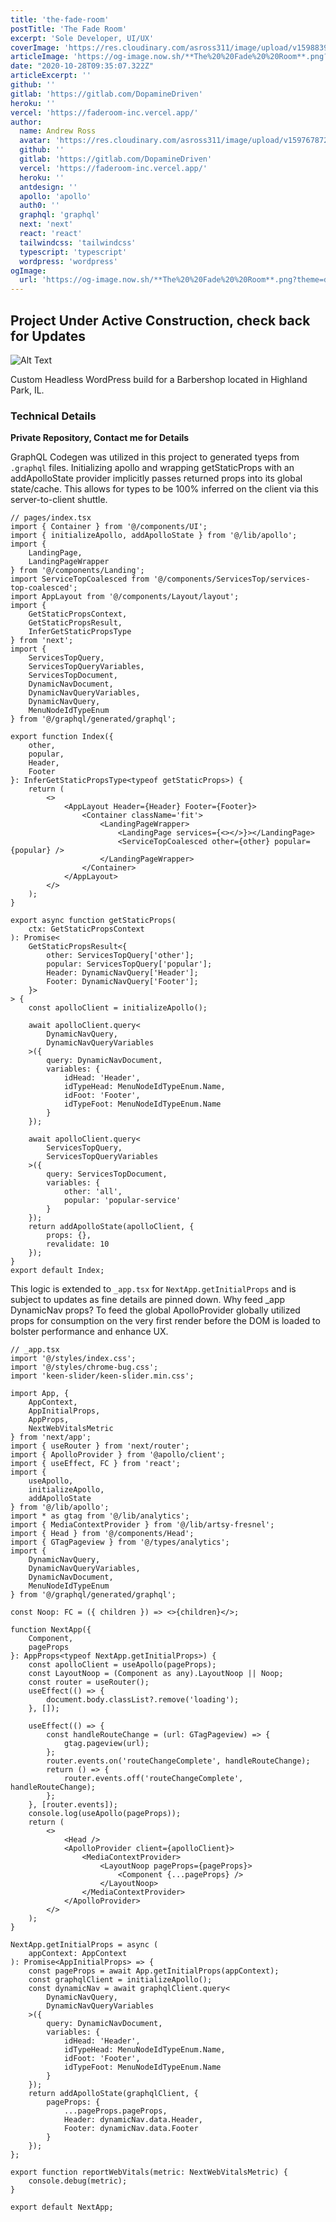 ```yaml
---
title: 'the-fade-room'
postTitle: 'The Fade Room'
excerpt: 'Sole Developer, UI/UX'
coverImage: 'https://res.cloudinary.com/asross311/image/upload/v1598839550/portfolio/Rectangle_6037_2_y9xmog.jpg'
articleImage: 'https://og-image.now.sh/**The%20%20Fade%20%20Room**.png?theme=dark&md=1&fontSize=100px&images=https%3A%2F%2Fassets.vercel.com%2Fimage%2Fupload%2Ffront%2Fassets%2Fdesign%2Fnextjs-white-logo.svg&images=https%3A%2F%2Fdev-to-uploads.s3.amazonaws.com%2Fi%2F95crgaor710ea5kzlppi.png&widths=auto&widths=auto&heights=350&heights=auto'
date: "2020-10-28T09:35:07.322Z"
articleExcerpt: ''
github: ''
gitlab: 'https://gitlab.com/DopamineDriven'
heroku: ''
vercel: 'https://faderoom-inc.vercel.app/'
author:
  name: Andrew Ross
  avatar: 'https://res.cloudinary.com/asross311/image/upload/v1597678722/portfolio/doge_ropqvx.jpg'
  github: ''
  gitlab: 'https://gitlab.com/DopamineDriven'
  vercel: 'https://faderoom-inc.vercel.app/'
  heroku: ''
  antdesign: ''
  apollo: 'apollo'
  auth0: ''
  graphql: 'graphql'
  next: 'next'
  react: 'react'
  tailwindcss: 'tailwindcss'
  typescript: 'typescript'
  wordpress: 'wordpress'
ogImage:
  url: 'https://og-image.now.sh/**The%20%20Fade%20%20Room**.png?theme=dark&md=1&fontSize=100px&images=https%3A%2F%2Fassets.vercel.com%2Fimage%2Fupload%2Ffront%2Fassets%2Fdesign%2Fnextjs-white-logo.svg&images=https%3A%2F%2Fdev-to-uploads.s3.amazonaws.com%2Fi%2F95crgaor710ea5kzlppi.png&widths=auto&widths=auto&heights=350&heights=auto'
---
```


## Project Under Active Construction, check back for Updates

![Alt Text](https://dev-to-uploads.s3.amazonaws.com/i/k9lv12xtp4lkavj6ip0c.png)
 
 Custom Headless WordPress build for a Barbershop located in Highland Park, IL.
### Technical Details
**Private Repository, Contact me for Details**

GraphQL Codegen was utilized in this project to generated tyeps from `.graphql` files. Initializing apollo and wrapping getStaticProps with an addApolloState provider implicitly passes returned props into its global state/cache. This allows for types to be 100% inferred on the client via this server-to-client shuttle. 

```tsx
// pages/index.tsx
import { Container } from '@/components/UI';
import { initializeApollo, addApolloState } from '@/lib/apollo';
import {
	LandingPage,
	LandingPageWrapper
} from '@/components/Landing';
import ServiceTopCoalesced from '@/components/ServicesTop/services-top-coalesced';
import AppLayout from '@/components/Layout/layout';
import {
	GetStaticPropsContext,
	GetStaticPropsResult,
	InferGetStaticPropsType
} from 'next';
import {
	ServicesTopQuery,
	ServicesTopQueryVariables,
	ServicesTopDocument,
	DynamicNavDocument,
	DynamicNavQueryVariables,
	DynamicNavQuery,
	MenuNodeIdTypeEnum
} from '@/graphql/generated/graphql';

export function Index({
	other,
	popular,
	Header,
	Footer
}: InferGetStaticPropsType<typeof getStaticProps>) {
	return (
		<>
			<AppLayout Header={Header} Footer={Footer}>
				<Container className='fit'>
					<LandingPageWrapper>
						<LandingPage services={<></>}></LandingPage>
						<ServiceTopCoalesced other={other} popular={popular} />
					</LandingPageWrapper>
				</Container>
			</AppLayout>
		</>
	);
}

export async function getStaticProps(
	ctx: GetStaticPropsContext
): Promise<
	GetStaticPropsResult<{
		other: ServicesTopQuery['other'];
		popular: ServicesTopQuery['popular'];
		Header: DynamicNavQuery['Header'];
		Footer: DynamicNavQuery['Footer'];
	}>
> {
	const apolloClient = initializeApollo();

	await apolloClient.query<
		DynamicNavQuery,
		DynamicNavQueryVariables
	>({
		query: DynamicNavDocument,
		variables: {
			idHead: 'Header',
			idTypeHead: MenuNodeIdTypeEnum.Name,
			idFoot: 'Footer',
			idTypeFoot: MenuNodeIdTypeEnum.Name
		}
	});

	await apolloClient.query<
		ServicesTopQuery,
		ServicesTopQueryVariables
	>({
		query: ServicesTopDocument,
		variables: {
			other: 'all',
			popular: 'popular-service'
		}
	});
	return addApolloState(apolloClient, {
		props: {},
		revalidate: 10
	});
}
export default Index;

```

This logic is extended to `_app.tsx` for `NextApp.getInitialProps` and is subject to updates as fine details are pinned down. Why feed _app DynamicNav props? To feed the global ApolloProvider globally utilized props for consumption on the very first render before the DOM is loaded to bolster performance and enhance UX.
```tsx
// _app.tsx
import '@/styles/index.css';
import '@/styles/chrome-bug.css';
import 'keen-slider/keen-slider.min.css';

import App, {
	AppContext,
	AppInitialProps,
	AppProps,
	NextWebVitalsMetric
} from 'next/app';
import { useRouter } from 'next/router';
import { ApolloProvider } from '@apollo/client';
import { useEffect, FC } from 'react';
import {
	useApollo,
	initializeApollo,
	addApolloState
} from '@/lib/apollo';
import * as gtag from '@/lib/analytics';
import { MediaContextProvider } from '@/lib/artsy-fresnel';
import { Head } from '@/components/Head';
import { GTagPageview } from '@/types/analytics';
import {
	DynamicNavQuery,
	DynamicNavQueryVariables,
	DynamicNavDocument,
	MenuNodeIdTypeEnum
} from '@/graphql/generated/graphql';

const Noop: FC = ({ children }) => <>{children}</>;

function NextApp({
	Component,
	pageProps
}: AppProps<typeof NextApp.getInitialProps>) {
	const apolloClient = useApollo(pageProps);
	const LayoutNoop = (Component as any).LayoutNoop || Noop;
	const router = useRouter();
	useEffect(() => {
		document.body.classList?.remove('loading');
	}, []);

	useEffect(() => {
		const handleRouteChange = (url: GTagPageview) => {
			gtag.pageview(url);
		};
		router.events.on('routeChangeComplete', handleRouteChange);
		return () => {
			router.events.off('routeChangeComplete', handleRouteChange);
		};
	}, [router.events]);
	console.log(useApollo(pageProps));
	return (
		<>
			<Head />
			<ApolloProvider client={apolloClient}>
				<MediaContextProvider>
					<LayoutNoop pageProps={pageProps}>
						<Component {...pageProps} />
					</LayoutNoop>
				</MediaContextProvider>
			</ApolloProvider>
		</>
	);
}

NextApp.getInitialProps = async (
	appContext: AppContext
): Promise<AppInitialProps> => {
	const pageProps = await App.getInitialProps(appContext);
	const graphqlClient = initializeApollo();
	const dynamicNav = await graphqlClient.query<
		DynamicNavQuery,
		DynamicNavQueryVariables
	>({
		query: DynamicNavDocument,
		variables: {
			idHead: 'Header',
			idTypeHead: MenuNodeIdTypeEnum.Name,
			idFoot: 'Footer',
			idTypeFoot: MenuNodeIdTypeEnum.Name
		}
	});
	return addApolloState(graphqlClient, {
		pageProps: {
			...pageProps.pageProps,
			Header: dynamicNav.data.Header,
			Footer: dynamicNav.data.Footer
		}
	});
};

export function reportWebVitals(metric: NextWebVitalsMetric) {
	console.debug(metric);
}

export default NextApp;

```